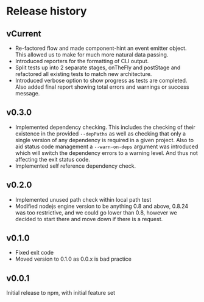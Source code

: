 Release history
===============

vCurrent
--------

* Re-factored flow and made component-hint an event emitter object. This allowed us to make for much
  more natural data passing.
* Introduced reporters for the formatting of CLI output.
* Split tests up into 2 separate stages, onTheFly and postStage and refactored all existing tests to
  match new architecture.
* Introduced verbose option to show progress as tests are completed. Also added final report showing
  total errors and warnings or success message.


v0.3.0
------

* Implemented dependency checking. This includes the checking of their existence in the provided
  `--depPaths` as well as checking that only a single version of any dependency is required in a
  given project. Also to aid status code management a `--warn-on-deps` argument was introduced which
  will switch the dependency errors to a warning level. And thus not affecting the exit status code.
* Implemented self reference dependency check.

v0.2.0
------

* Implemented unused path check within local path test
* Modified nodejs engine version to be anything 0.8 and above, 0.8.24 was too restrictive, and we
  could go lower than 0.8, however we decided to start there and move down if there is a request.

v0.1.0
------

* Fixed exit code
* Moved version to 0.1.0 as 0.0.x is bad practice


v0.0.1
------

Initial release to npm, with initial feature set